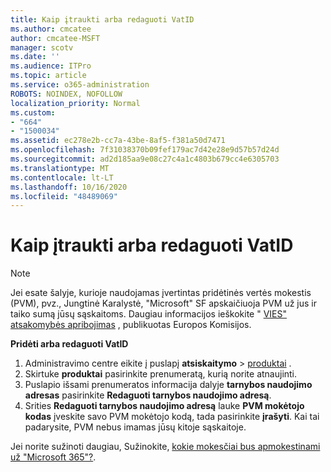 ```yaml
---
title: Kaip įtraukti arba redaguoti VatID
ms.author: cmcatee
author: cmcatee-MSFT
manager: scotv
ms.date: ''
ms.audience: ITPro
ms.topic: article
ms.service: o365-administration
ROBOTS: NOINDEX, NOFOLLOW
localization_priority: Normal
ms.custom:
- "664"
- "1500034"
ms.assetid: ec278e2b-cc7a-43be-8af5-f381a50d7471
ms.openlocfilehash: 7f31038370b09fef179ac7d42e28e9d57b57d24d
ms.sourcegitcommit: ad2d185aa9e08c27c4a1c4803b679cc4e6305703
ms.translationtype: MT
ms.contentlocale: lt-LT
ms.lasthandoff: 10/16/2020
ms.locfileid: "48489069"
---
```

# <a name="how-to-add-or-edit-a-vatid"></a>Kaip įtraukti arba redaguoti VatID

> [!NOTE]
> Jei esate šalyje, kurioje naudojamas įvertintas pridėtinės vertės mokestis (PVM), pvz., Jungtinė Karalystė, "Microsoft" SF apskaičiuoja PVM už jus ir taiko sumą jūsų sąskaitoms. Daugiau informacijos ieškokite " [VIES" atsakomybės apribojimas](https://go.microsoft.com/fwlink/p/?LinkID=841741) , publikuotas Europos Komisijos.

**Pridėti arba redaguoti VatID**

1. Administravimo centre eikite į puslapį **atsiskaitymo** \> [produktai](https://go.microsoft.com/fwlink/p/?linkid=842054) .
2. Skirtuke **produktai** pasirinkite prenumeratą, kurią norite atnaujinti.
3. Puslapio išsami prenumeratos informacija dalyje **tarnybos naudojimo adresas** pasirinkite **Redaguoti tarnybos naudojimo adresą**.
4. Srities **Redaguoti tarnybos naudojimo adresą** lauke **PVM mokėtojo kodas** įveskite savo PVM mokėtojo kodą, tada pasirinkite **įrašyti**. Kai tai padarysite, PVM nebus imamas jūsų kitoje sąskaitoje.

Jei norite sužinoti daugiau, Sužinokite, [kokie mokesčiai bus apmokestinami už "Microsoft 365"?](https://docs.microsoft.com/microsoft-365/commerce/billing-and-payments/tax-information#what-tax-will-i-be-charged).
